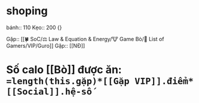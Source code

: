 # shoping
bánh:: 110
Kẹo:: 200
{}


Gặp:: [[🍀 SoC/⚖️ Law & Equation & Energy/🐮 Game Bò/👥 List of Gamers/VIP/Guro]]
Gặp:: [[NĐ]]

# Số calo [[Bò]] được ăn: `=length(this.gặp)*[[Gặp VIP]].điểm*[[Social]].hệ-số`
